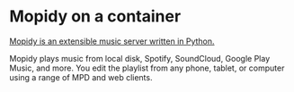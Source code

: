 # Mopidy on a container

[Mopidy is an extensible music server written in Python.](https://github.com/mopidy/mopidy)

Mopidy plays music from local disk, Spotify, SoundCloud, Google Play Music, and more. You edit the playlist from any phone, tablet, or computer using a range of MPD and web clients.


